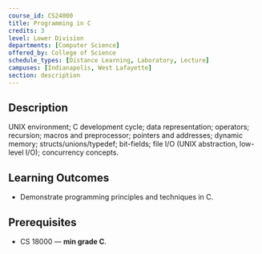 ```yaml
---
course_id: CS24000
title: Programming in C
credits: 3
level: Lower Division
departments: [Computer Science]
offered_by: College of Science
schedule_types: [Distance Learning, Laboratory, Lecture]
campuses: [Indianapolis, West Lafayette]
section: description
---
```


## Description
UNIX environment; C development cycle; data representation; operators; recursion; macros and preprocessor; pointers and addresses; dynamic memory; structs/unions/typedef; bit-fields; file I/O (UNIX abstraction, low-level I/O); concurrency concepts.

## Learning Outcomes
- Demonstrate programming principles and techniques in C.

## Prerequisites
- CS 18000 — **min grade C**.